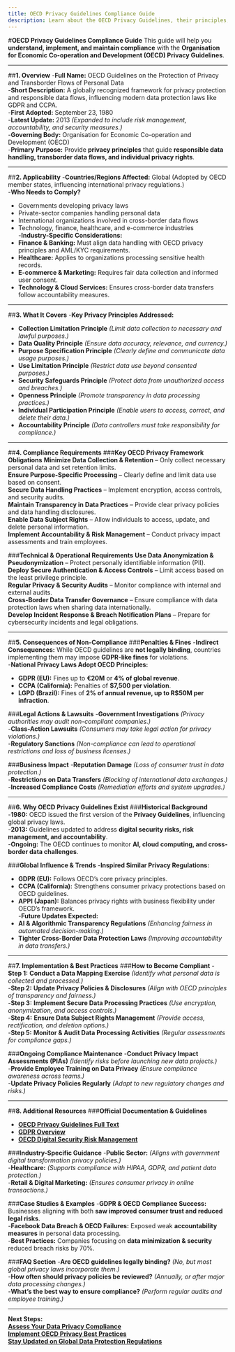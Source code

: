 ```yaml
---
title: OECD Privacy Guidelines Compliance Guide
description: Learn about the OECD Privacy Guidelines, their principles, enforcement, and best practices.
---
```


#**OECD Privacy Guidelines Compliance Guide**
This guide will help you **understand, implement, and maintain compliance** with the **Organisation for Economic Co-operation and Development (OECD) Privacy Guidelines**.

---

##**1. Overview**
-**Full Name:** OECD Guidelines on the Protection of Privacy and Transborder Flows of Personal Data  
-**Short Description:** A globally recognized framework for privacy protection and responsible data flows, influencing modern data protection laws like GDPR and CCPA.  
-**First Adopted:** September 23, 1980  
-**Latest Update:** 2013 *(Expanded to include risk management, accountability, and security measures.)*  
-**Governing Body:** Organisation for Economic Co-operation and Development (OECD)  
-**Primary Purpose:** Provide **privacy principles** that guide **responsible data handling, transborder data flows, and individual privacy rights**.  

---

##**2. Applicability**
-**Countries/Regions Affected:** Global (Adopted by OECD member states, influencing international privacy regulations.)  
-**Who Needs to Comply?**  
  - Governments developing privacy laws  
  - Private-sector companies handling personal data  
  - International organizations involved in cross-border data flows  
  - Technology, finance, healthcare, and e-commerce industries  
-**Industry-Specific Considerations:**  
  - **Finance & Banking:** Must align data handling with OECD privacy principles and AML/KYC requirements.  
  - **Healthcare:** Applies to organizations processing sensitive health records.  
  - **E-commerce & Marketing:** Requires fair data collection and informed user consent.  
  - **Technology & Cloud Services:** Ensures cross-border data transfers follow accountability measures.  

---

##**3. What It Covers**
-**Key Privacy Principles Addressed:**  
  -  **Collection Limitation Principle** *(Limit data collection to necessary and lawful purposes.)*  
  -  **Data Quality Principle** *(Ensure data accuracy, relevance, and currency.)*  
  -  **Purpose Specification Principle** *(Clearly define and communicate data usage purposes.)*  
  -  **Use Limitation Principle** *(Restrict data use beyond consented purposes.)*  
  -  **Security Safeguards Principle** *(Protect data from unauthorized access and breaches.)*  
  -  **Openness Principle** *(Promote transparency in data processing practices.)*  
  -  **Individual Participation Principle** *(Enable users to access, correct, and delete their data.)*  
  -  **Accountability Principle** *(Data controllers must take responsibility for compliance.)*  

---

##**4. Compliance Requirements**
###**Key OECD Privacy Framework Obligations**
 **Minimize Data Collection & Retention** – Only collect necessary personal data and set retention limits.  
 **Ensure Purpose-Specific Processing** – Clearly define and limit data use based on consent.  
 **Secure Data Handling Practices** – Implement encryption, access controls, and security audits.  
 **Maintain Transparency in Data Practices** – Provide clear privacy policies and data handling disclosures.  
 **Enable Data Subject Rights** – Allow individuals to access, update, and delete personal information.  
 **Implement Accountability & Risk Management** – Conduct privacy impact assessments and train employees.  

###**Technical & Operational Requirements**
 **Use Data Anonymization & Pseudonymization** – Protect personally identifiable information (PII).  
 **Deploy Secure Authentication & Access Controls** – Limit access based on the least privilege principle.  
 **Regular Privacy & Security Audits** – Monitor compliance with internal and external audits.  
 **Cross-Border Data Transfer Governance** – Ensure compliance with data protection laws when sharing data internationally.  
 **Develop Incident Response & Breach Notification Plans** – Prepare for cybersecurity incidents and legal obligations.  

---

##**5. Consequences of Non-Compliance**
###**Penalties & Fines**
-**Indirect Consequences:** While OECD guidelines are **not legally binding**, countries implementing them may impose **GDPR-like fines** for violations.  
-**National Privacy Laws Adopt OECD Principles:**  
  - **GDPR (EU):** Fines up to **€20M** or **4% of global revenue**.  
  - **CCPA (California):** Penalties of **$7,500 per violation**.  
  - **LGPD (Brazil):** Fines of **2% of annual revenue, up to R$50M per infraction**.  

###**Legal Actions & Lawsuits**
-**Government Investigations** *(Privacy authorities may audit non-compliant companies.)*  
-**Class-Action Lawsuits** *(Consumers may take legal action for privacy violations.)*  
-**Regulatory Sanctions** *(Non-compliance can lead to operational restrictions and loss of business licenses.)*  

###**Business Impact**
-**Reputation Damage** *(Loss of consumer trust in data protection.)*  
-**Restrictions on Data Transfers** *(Blocking of international data exchanges.)*  
-**Increased Compliance Costs** *(Remediation efforts and system upgrades.)*  

---

##**6. Why OECD Privacy Guidelines Exist**
###**Historical Background**
-**1980:** OECD issued the first version of the **Privacy Guidelines**, influencing global privacy laws.  
-**2013:** Guidelines updated to address **digital security risks, risk management, and accountability**.  
-**Ongoing:** The OECD continues to monitor **AI, cloud computing, and cross-border data challenges**.  

###**Global Influence & Trends**
-**Inspired Similar Privacy Regulations:**  
  - **GDPR (EU):** Follows OECD’s core privacy principles.  
  - **CCPA (California):** Strengthens consumer privacy protections based on OECD guidelines.  
  - **APPI (Japan):** Balances privacy rights with business flexibility under OECD’s framework.  
-**Future Updates Expected:**  
  - **AI & Algorithmic Transparency Regulations** *(Enhancing fairness in automated decision-making.)*  
  - **Tighter Cross-Border Data Protection Laws** *(Improving accountability in data transfers.)*  

---

##**7. Implementation & Best Practices**
###**How to Become Compliant**
-**Step 1:** **Conduct a Data Mapping Exercise** *(Identify what personal data is collected and processed.)*  
-**Step 2:** **Update Privacy Policies & Disclosures** *(Align with OECD principles of transparency and fairness.)*  
-**Step 3:** **Implement Secure Data Processing Practices** *(Use encryption, anonymization, and access controls.)*  
-**Step 4:** **Ensure Data Subject Rights Management** *(Provide access, rectification, and deletion options.)*  
-**Step 5:** **Monitor & Audit Data Processing Activities** *(Regular assessments for compliance gaps.)*  

###**Ongoing Compliance Maintenance**
-**Conduct Privacy Impact Assessments (PIAs)** *(Identify risks before launching new data projects.)*  
-**Provide Employee Training on Data Privacy** *(Ensure compliance awareness across teams.)*  
-**Update Privacy Policies Regularly** *(Adapt to new regulatory changes and risks.)*  

---

##**8. Additional Resources**
###**Official Documentation & Guidelines**
- **[ OECD Privacy Guidelines Full Text](https://www.oecd.org/sti/ieconomy/privacy.htm)**  
- **[ GDPR Overview](https://gdpr.eu/what-is-gdpr/)**  
- **[ OECD Digital Security Risk Management](https://www.oecd.org/sti/digital-security/)**  

###**Industry-Specific Guidance**
-**Public Sector:** *(Aligns with government digital transformation privacy policies.)*  
-**Healthcare:** *(Supports compliance with HIPAA, GDPR, and patient data protection.)*  
-**Retail & Digital Marketing:** *(Ensures consumer privacy in online transactions.)*  

###**Case Studies & Examples**
-**GDPR & OECD Compliance Success:** Businesses aligning with both **saw improved consumer trust and reduced legal risks**.  
-**Facebook Data Breach & OECD Failures:** Exposed weak **accountability measures** in personal data processing.  
-**Best Practices:** Companies focusing on **data minimization & security** reduced breach risks by 70%.  

###**FAQ Section**
-**Are OECD guidelines legally binding?** *(No, but most global privacy laws incorporate them.)*  
-**How often should privacy policies be reviewed?** *(Annually, or after major data processing changes.)*  
-**What’s the best way to ensure compliance?** *(Perform regular audits and employee training.)*  

---

 **Next Steps:**  
 **[Assess Your Data Privacy Compliance](#)**  
 **[Implement OECD Privacy Best Practices](#)**  
 **[Stay Updated on Global Data Protection Regulations](#)**
